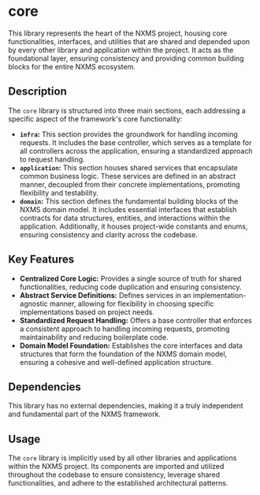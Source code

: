 # core

This library represents the heart of the NXMS project, housing core functionalities, interfaces, and utilities that are shared and depended upon by every other library and application within the project. It acts as the foundational layer, ensuring consistency and providing common building blocks for the entire NXMS ecosystem.

## Description

The `core` library is structured into three main sections, each addressing a specific aspect of the framework's core functionality:

- **`infra`:** This section provides the groundwork for handling incoming requests. It includes the base controller, which serves as a template for all controllers across the application, ensuring a standardized approach to request handling.
- **`application`:** This section houses shared services that encapsulate common business logic. These services are defined in an abstract manner, decoupled from their concrete implementations, promoting flexibility and testability.
- **`domain`:** This section defines the fundamental building blocks of the NXMS domain model. It includes essential interfaces that establish contracts for data structures, entities, and interactions within the application. Additionally, it houses project-wide constants and enums, ensuring consistency and clarity across the codebase.

## Key Features

- **Centralized Core Logic:** Provides a single source of truth for shared functionalities, reducing code duplication and ensuring consistency.
- **Abstract Service Definitions:** Defines services in an implementation-agnostic manner, allowing for flexibility in choosing specific implementations based on project needs.
- **Standardized Request Handling:** Offers a base controller that enforces a consistent approach to handling incoming requests, promoting maintainability and reducing boilerplate code.
- **Domain Model Foundation:**  Establishes the core interfaces and data structures that form the foundation of the NXMS domain model, ensuring a cohesive and well-defined application structure.

## Dependencies

This library has no external dependencies, making it a truly independent and fundamental part of the NXMS framework.

## Usage

The `core` library is implicitly used by all other libraries and applications within the NXMS project. Its components are imported and utilized throughout the codebase to ensure consistency, leverage shared functionalities, and adhere to the established architectural patterns.
